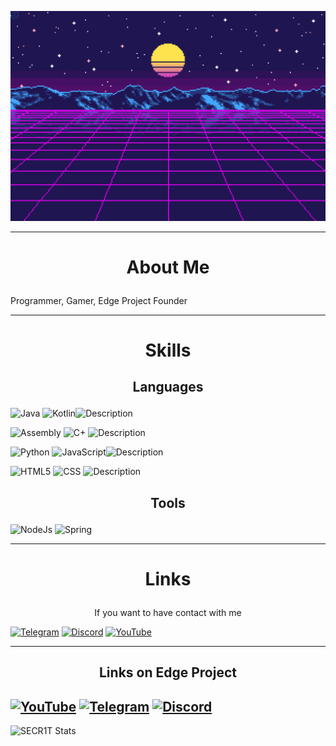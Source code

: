 [![Header](assets/77.gif)](https://www.youtube.com/@SECR1TYT)

---

# <p align="center">**About Me**</p>

Programmer, Gamer, Edge Project Founder

---

# <p align="center">**Skills**</p>


## <p align="center">**Languages**</p>

![Java](https://img.shields.io/badge/-JAVA-090909?style=for-the-badge&logo=openjdk&logoColor=9932cc)
![Kotlin](https://img.shields.io/badge/-KOTLIN-090909?style=for-the-badge&logo=kotlin&logoColor=9932cc)![Description](https://img.shields.io/badge/Basic_Knowledge-8A2BE2)

![Assembly](https://img.shields.io/badge/-ASSEMBLY-090909?style=for-the-badge&logo=assemblyscript&logoColor=9932cc)
![C+](https://img.shields.io/badge/-C++-090909?style=for-the-badge&logo=cplusplus&logoColor=9932cc)
![Description](https://img.shields.io/badge/Middle_Knowledge-8A2BE2)

![Python](https://img.shields.io/badge/-PYTHON-090909?style=for-the-badge&logo=python&logoColor=9932cc)
![JavaScript](https://img.shields.io/badge/-JAVASCRIPT-090909?style=for-the-badge&logo=javascript&logoColor=9932cc)![Description](https://img.shields.io/badge/Middle_Knowledge-8A2BE2)

![HTML5](https://img.shields.io/badge/-HTML-090909?style=for-the-badge&logo=html5&logoColor=9932cc)
![CSS](https://img.shields.io/badge/-CSS-090909?style=for-the-badge&logo=css3&logoColor=9932cc)
![Description](https://img.shields.io/badge/High_Knowledge-8A2BE2)

## <p align="center">**Tools**</p>

![NodeJs](https://img.shields.io/badge/node.js-090909?style=for-the-badge&logo=Node.js&logoColor=9932cc)
![Spring](https://img.shields.io/badge/Spring%20framework-090909?style=for-the-badge&logo=spring&logoColor=9932cc)

---

# <p align="center">**Links**</p>

<p align="center">If you want to have contact with me</p>

[![Telegram](https://img.shields.io/badge/-Telegram-090909?style=for-the-badge&logo=telegram&logoColor=9932cc)](https://t.me/SECR1T)
[![Discord](https://img.shields.io/badge/-Discord-090909?style=for-the-badge&logo=discord&logoColor=9932cc)](https://discordapp.com/users/541615408155852800/)
[![YouTube](https://img.shields.io/badge/-YouTube-090909?style=for-the-badge&logo=youtube&logoColor=9932cc)](https://www.youtube.com/@SECR1TYT/)

---
## <p align="center">**Links on Edge Project**</p>
[![YouTube](https://img.shields.io/badge/-YouTube-090909?style=for-the-badge&logo=youtube&logoColor=9932cc)](https://www.youtube.com/@EdgeProjectYT)
[![Telegram](https://img.shields.io/badge/-Telegram-090909?style=for-the-badge&logo=telegram&logoColor=9932cc)](https://t.me/+7-RfpOTPnEc2N2Uy)
[![Discord](https://img.shields.io/badge/-Discord-090909?style=for-the-badge&logo=discord&logoColor=9932cc)](https://discord.gg/JXKw4J86fX)
---

![SECR1T Stats](https://github-readme-stats.vercel.app/api?username=SECR1T&show_icons=true&theme=synthwave)

